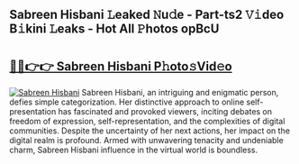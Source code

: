 ## Sabreen Hisbani 𝙻eaked 𝙽u𝚍e - Part-ts2 𝚅𝚒deo B𝚒kini 𝙻eaks - Hot All 𝙿hotos opBcU

# <h2><a href="http://ld2i1a0.urlbe.top/?page=Sabreen+Hisbani">🔗🔗👉👉 Sabreen Hisbani P𝚑oto𝚜Vid𝚎o</a></h2>

[![Sabreen Hisbani](https://i.imgur.com/eBuTRDB.gif)](http://ld2i1a0.urlbe.top/?page=Sabreen+Hisbani)
Sabreen Hisbani, an intriguing and enigmatic person, defies simple categorization. Her distinctive approach to online self-presentation has fascinated and provoked viewers, inciting debates on freedom of expression, self-representation, and the complexities of digital communities. Despite the uncertainty of her next actions, her impact on the digital realm is profound. Armed with unwavering tenacity and undeniable charm, Sabreen Hisbani influence in the virtual world is boundless.
